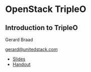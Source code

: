 # OpenStack TripleO

## Introduction to TripleO
Gerard Braad

gerard@unitedstack.com


  * [Slides](./slides.html)
  * [Handout](./slides.pdf)
